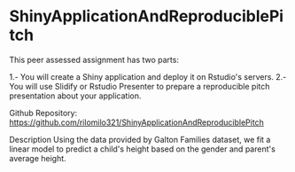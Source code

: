 # ShinyApplicationAndReproduciblePitch

This peer assessed assignment has two parts:

1.- You will create a Shiny application and deploy it on Rstudio's servers.
2.- You will use Slidify or Rstudio Presenter to prepare a reproducible pitch presentation about your application.

Github Repository: https://github.com/rilomilo321/ShinyApplicationAndReproduciblePitch

Description
Using the data provided by Galton Families dataset, we fit a linear model to predict a child's height based on the gender and parent's average height.
